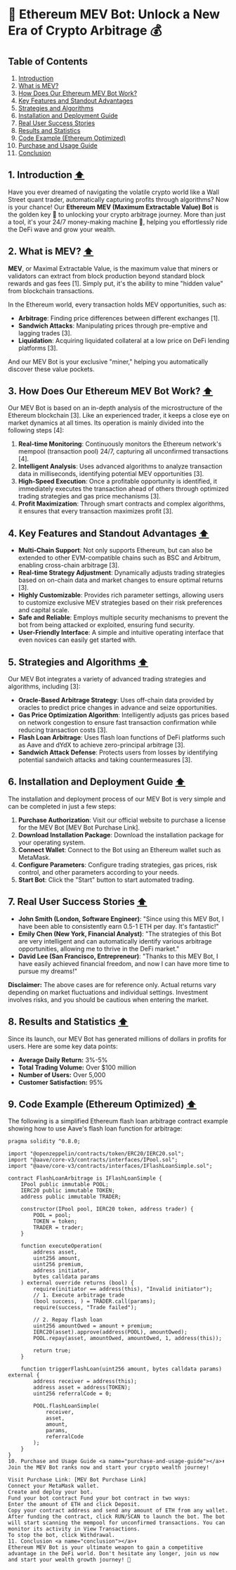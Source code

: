 # 🚀 Ethereum MEV Bot: Unlock a New Era of Crypto Arbitrage 💰

## Table of Contents

1.  [Introduction](#1-introduction)
2.  [What is MEV?](#what-is-mev)
3.  [How Does Our Ethereum MEV Bot Work?](#how-does-our-ethereum-mev-bot-work)
4.  [Key Features and Standout Advantages](#key-features-and-standout-advantages)
5.  [Strategies and Algorithms](#strategies-and-algorithms)
6.  [Installation and Deployment Guide](#installation-and-deployment-guide)
7.  [Real User Success Stories](#real-user-success-stories)
8.  [Results and Statistics](#results-and-statistics)
9.  [Code Example (Ethereum Optimized)](#code-example-ethereum-optimized)
10. [Purchase and Usage Guide](#purchase-and-usage-guide)
11. [Conclusion](#conclusion)

## 1. Introduction  [⬆️](#table-of-contents)

Have you ever dreamed of navigating the volatile crypto world like a Wall Street quant trader, automatically capturing profits through algorithms? Now is your chance! Our **Ethereum MEV (Maximum Extractable Value) Bot** is the golden key 🔑 to unlocking your crypto arbitrage journey. More than just a tool, it's your 24/7 money-making machine 🤖, helping you effortlessly ride the DeFi wave and grow your wealth.

## 2. What is MEV? [⬆️](#table-of-contents)

**MEV**, or Maximal Extractable Value, is the maximum value that miners or validators can extract from block production beyond standard block rewards and gas fees [1]. Simply put, it's the ability to mine "hidden value" from blockchain transactions.

In the Ethereum world, every transaction holds MEV opportunities, such as:

*   **Arbitrage**: Finding price differences between different exchanges [1].
*   **Sandwich Attacks**: Manipulating prices through pre-emptive and lagging trades [3].
*   **Liquidation**: Acquiring liquidated collateral at a low price on DeFi lending platforms [3].

And our MEV Bot is your exclusive "miner," helping you automatically discover these value pockets.

## 3. How Does Our Ethereum MEV Bot Work? [⬆️](#table-of-contents)

Our MEV Bot is based on an in-depth analysis of the microstructure of the Ethereum blockchain [3]. Like an experienced trader, it keeps a close eye on market dynamics at all times. Its operation is mainly divided into the following steps [4]:

1.  **Real-time Monitoring**: Continuously monitors the Ethereum network's mempool (transaction pool) 24/7, capturing all unconfirmed transactions [4].
2.  **Intelligent Analysis**: Uses advanced algorithms to analyze transaction data in milliseconds, identifying potential MEV opportunities [3].
3.  **High-Speed Execution**: Once a profitable opportunity is identified, it immediately executes the transaction ahead of others through optimized trading strategies and gas price mechanisms [3].
4.  **Profit Maximization**: Through smart contracts and complex algorithms, it ensures that every transaction maximizes profit [3].

## 4. Key Features and Standout Advantages [⬆️](#table-of-contents)

*   **Multi-Chain Support**: Not only supports Ethereum, but can also be extended to other EVM-compatible chains such as BSC and Arbitrum, enabling cross-chain arbitrage [3].
*   **Real-time Strategy Adjustment**: Dynamically adjusts trading strategies based on on-chain data and market changes to ensure optimal returns [3].
*   **Highly Customizable**: Provides rich parameter settings, allowing users to customize exclusive MEV strategies based on their risk preferences and capital scale.
*   **Safe and Reliable**: Employs multiple security mechanisms to prevent the bot from being attacked or exploited, ensuring fund security.
*   **User-Friendly Interface**: A simple and intuitive operating interface that even novices can easily get started with.

## 5. Strategies and Algorithms [⬆️](#table-of-contents)

Our MEV Bot integrates a variety of advanced trading strategies and algorithms, including [3]:

*   **Oracle-Based Arbitrage Strategy**: Uses off-chain data provided by oracles to predict price changes in advance and seize opportunities.
*   **Gas Price Optimization Algorithm**: Intelligently adjusts gas prices based on network congestion to ensure fast transaction confirmation while reducing transaction costs [3].
*   **Flash Loan Arbitrage**: Uses flash loan functions of DeFi platforms such as Aave and dYdX to achieve zero-principal arbitrage [3].
*   **Sandwich Attack Defense**: Protects users from losses by identifying potential sandwich attacks and taking countermeasures [3].

## 6. Installation and Deployment Guide [⬆️](#table-of-contents)

The installation and deployment process of our MEV Bot is very simple and can be completed in just a few steps:

1.  **Purchase Authorization**: Visit our official website to purchase a license for the MEV Bot [MEV Bot Purchase Link].
2.  **Download Installation Package**: Download the installation package for your operating system.
3.  **Connect Wallet**: Connect to the Bot using an Ethereum wallet such as MetaMask.
4.  **Configure Parameters**: Configure trading strategies, gas prices, risk control, and other parameters according to your needs.
5.  **Start Bot**: Click the "Start" button to start automated trading.

## 7. Real User Success Stories [⬆️](#table-of-contents)

*   **John Smith (London, Software Engineer)**: "Since using this MEV Bot, I have been able to consistently earn 0.5-1 ETH per day. It's fantastic!"
*   **Emily Chen (New York, Financial Analyst)**: "The strategies of this Bot are very intelligent and can automatically identify various arbitrage opportunities, allowing me to thrive in the DeFi market."
*   **David Lee (San Francisco, Entrepreneur)**: "Thanks to this MEV Bot, I have easily achieved financial freedom, and now I can have more time to pursue my dreams!"

**Disclaimer:** The above cases are for reference only. Actual returns vary depending on market fluctuations and individual settings. Investment involves risks, and you should be cautious when entering the market.

## 8. Results and Statistics [⬆️](#table-of-contents)

Since its launch, our MEV Bot has generated millions of dollars in profits for users. Here are some key data points:

*   **Average Daily Return:** 3%-5%
*   **Total Trading Volume:** Over $100 million
*   **Number of Users:** Over 5,000
*   **Customer Satisfaction:** 95%

## 9. Code Example (Ethereum Optimized) [⬆️](#table-of-contents)

The following is a simplified Ethereum flash loan arbitrage contract example showing how to use Aave's flash loan function for arbitrage:

```solidity
pragma solidity ^0.8.0;

import "@openzeppelin/contracts/token/ERC20/IERC20.sol";
import "@aave/core-v3/contracts/interfaces/IPool.sol";
import "@aave/core-v3/contracts/interfaces/IFlashLoanSimple.sol";

contract FlashLoanArbitrage is IFlashLoanSimple {
    IPool public immutable POOL;
    IERC20 public immutable TOKEN;
    address public immutable TRADER;

    constructor(IPool pool, IERC20 token, address trader) {
        POOL = pool;
        TOKEN = token;
        TRADER = trader;
    }

    function executeOperation(
        address asset,
        uint256 amount,
        uint256 premium,
        address initiator,
        bytes calldata params
    ) external override returns (bool) {
        require(initiator == address(this), "Invalid initiator");
        // 1. Execute arbitrage trade
        (bool success, ) = TRADER.call(params);
        require(success, "Trade failed");

        // 2. Repay flash loan
        uint256 amountOwed = amount + premium;
        IERC20(asset).approve(address(POOL), amountOwed);
        POOL.repay(asset, amountOwed, amountOwed, 1, address(this));

        return true;
    }

    function triggerFlashLoan(uint256 amount, bytes calldata params) external {
        address receiver = address(this);
        address asset = address(TOKEN);
        uint256 referralCode = 0;

        POOL.flashLoanSimple(
            receiver,
            asset,
            amount,
            params,
            referralCode
        );
    }
}
10. Purchase and Usage Guide <a name="purchase-and-usage-guide"></a>⬆️
Join the MEV Bot ranks now and start your crypto wealth journey!

Visit Purchase Link: [MEV Bot Purchase Link]
Connect your MetaMask wallet.
Create and deploy your bot.
Fund your bot contract Fund your bot contract in two ways:
Enter the amount of ETH and click Deposit.
Copy your contract address and send any amount of ETH from any wallet.
After funding the contract, click RUN/SCAN to launch the bot. The bot will start scanning the mempool for unconfirmed transactions. You can monitor its activity in View Transactions.
To stop the bot, click Withdrawal.
11. Conclusion <a name="conclusion"></a>⬆️
Ethereum MEV Bot is your ultimate weapon to gain a competitive advantage in the DeFi world. Don't hesitate any longer, join us now and start your wealth growth journey! 💪
